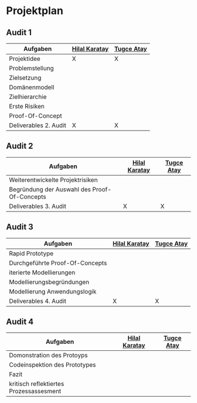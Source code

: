# Projektplan

## Audit 1
|Aufgaben | [Hilal Karatay](https://github.com/HilalKaratay) | [Tugce Atay](https://github.com/TugceAtay)|
|-------- | ----- | ----- |
|Projektidee | X | X |
|Problemstellung | | |
|Zielsetzung | | | 
|Domänenmodell | | |
|Zielhierarchie| | | 
|Erste Risiken| | | 
|Proof-Of-Concept| | | 
|Deliverables 2. Audit | X | X | 

## Audit 2

|Aufgaben | [Hilal Karatay](https://github.com/HilalKaratay) | [Tugce Atay](https://github.com/TugceAtay)|
|-------- | ----- | ----- |
|Weiterentwickelte Projektrisiken | | |
|Begründung der Auswahl des Proof-Of-Concepts | | |
|Deliverables 3. Audit | X | X | 

## Audit 3

|Aufgaben | [Hilal Karatay](https://github.com/HilalKaratay) | [Tugce Atay](https://github.com/TugceAtay)|
|-------- | ----- | ----- |
|Rapid Prototype | | |
|Durchgeführte Proof-Of-Concepts | | |
|iterierte Modellierungen | | | 
|Modellierungsbegründungen | | | 
|Modellierung Anwendungslogik | | | 
|Deliverables 4. Audit | X | X | 

## Audit 4

|Aufgaben | [Hilal Karatay](https://github.com/HilalKaratay) | [Tugce Atay](https://github.com/TugceAtay)|
|-------- | ----- | ----- |
|Domonstration des Protoyps| | |
|Codeinspektion des Prototypes | | |
|Fazit | | | 
|kritisch reflektiertes Prozessassesment | | | 


